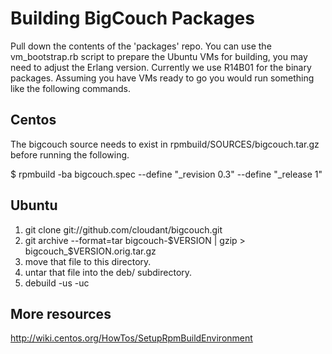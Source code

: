 Building BigCouch Packages
==========================

Pull down the contents of the 'packages' repo. You can use the vm_bootstrap.rb script to prepare the Ubuntu VMs for building, you may need to adjust the Erlang version. Currently we use R14B01 for the binary packages. Assuming you have VMs ready to go you would run something like the following commands.

Centos
------

The bigcouch source needs to exist in rpmbuild/SOURCES/bigcouch.tar.gz before running the following.

$ rpmbuild -ba bigcouch.spec --define "_revision 0.3" --define "_release 1"

Ubuntu
------

1. git clone git://github.com/cloudant/bigcouch.git
2. git archive --format=tar bigcouch-$VERSION | gzip > bigcouch_$VERSION.orig.tar.gz
3. move that file to this directory.
4. untar that file into the deb/ subdirectory.
5. debuild -us -uc

More resources
--------------

http://wiki.centos.org/HowTos/SetupRpmBuildEnvironment
